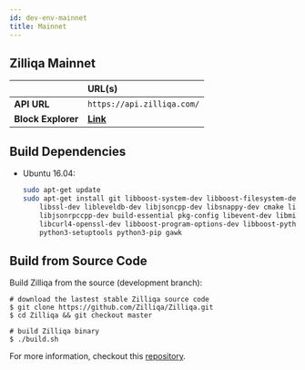 ```yaml
---
id: dev-env-mainnet
title: Mainnet
---
```


## Zilliqa Mainnet

|          | URL(s) |
|:---------|:-------|
| **API URL** | `https://api.zilliqa.com/` |
| **Block Explorer** | [**Link**](https://viewblock.io/zilliqa) |

## Build Dependencies

* Ubuntu 16.04:

    ```bash
    sudo apt-get update
    sudo apt-get install git libboost-system-dev libboost-filesystem-dev libboost-test-dev \
        libssl-dev libleveldb-dev libjsoncpp-dev libsnappy-dev cmake libmicrohttpd-dev \
        libjsonrpccpp-dev build-essential pkg-config libevent-dev libminiupnpc-dev \
        libcurl4-openssl-dev libboost-program-options-dev libboost-python-dev python3-dev \
        python3-setuptools python3-pip gawk
    ```

## Build from Source Code

Build Zilliqa from the source (development branch):

```shell
# download the lastest stable Zilliqa source code
$ git clone https://github.com/Zilliqa/Zilliqa.git
$ cd Zilliqa && git checkout master

# build Zilliqa binary
$ ./build.sh
```
For more information, checkout this [repository]("https://github.com/Zilliqa/Zilliqa).